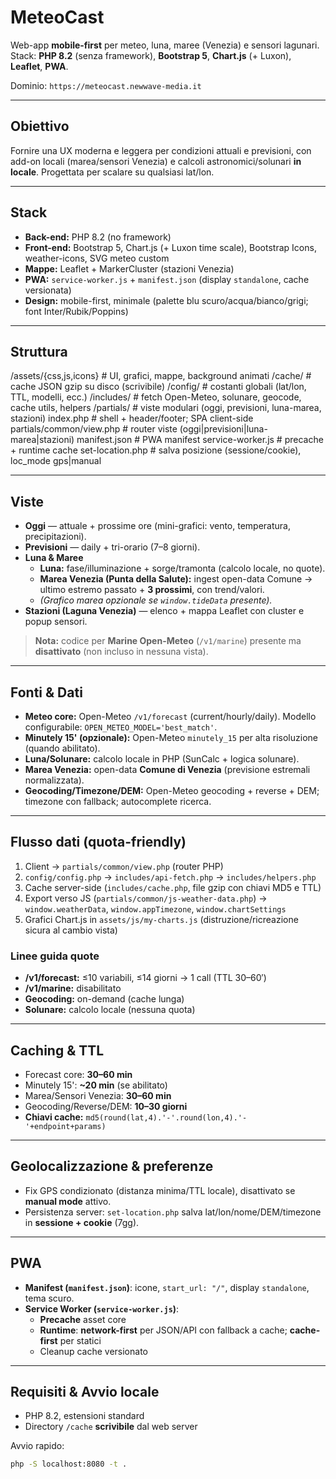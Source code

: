 # MeteoCast
Web-app **mobile-first** per meteo, luna, maree (Venezia) e sensori lagunari.  
Stack: **PHP 8.2** (senza framework), **Bootstrap 5**, **Chart.js** (+ Luxon), **Leaflet**, **PWA**.

Dominio: `https://meteocast.newwave-media.it`

---

## Obiettivo
Fornire una UX moderna e leggera per condizioni attuali e previsioni, con add-on locali (marea/sensori Venezia) e calcoli astronomici/solunari **in locale**. Progettata per scalare su qualsiasi lat/lon.

---

## Stack
- **Back-end:** PHP 8.2 (no framework)
- **Front-end:** Bootstrap 5, Chart.js (+ Luxon time scale), Bootstrap Icons, weather-icons, SVG meteo custom
- **Mappe:** Leaflet + MarkerCluster (stazioni Venezia)
- **PWA:** `service-worker.js` + `manifest.json` (display `standalone`, cache versionata)
- **Design:** mobile-first, minimale (palette blu scuro/acqua/bianco/grigi; font Inter/Rubik/Poppins)

---

## Struttura
/assets/{css,js,icons}   # UI, grafici, mappe, background animati
/cache/                  # cache JSON gzip su disco (scrivibile)
/config/                 # costanti globali (lat/lon, TTL, modelli, ecc.)
/includes/               # fetch Open-Meteo, solunare, geocode, cache utils, helpers
/partials/               # viste modulari (oggi, previsioni, luna-marea, stazioni)
index.php                # shell + header/footer; SPA client-side
partials/common/view.php # router viste (oggi|previsioni|luna-marea|stazioni)
manifest.json            # PWA manifest
service-worker.js        # precache + runtime cache
set-location.php         # salva posizione (sessione/cookie), loc_mode gps|manual

---

## Viste
- **Oggi** — attuale + prossime ore (mini-grafici: vento, temperatura, precipitazioni).
- **Previsioni** — daily + tri-orario (7–8 giorni).
- **Luna & Maree**
  - **Luna:** fase/illuminazione + sorge/tramonta (calcolo locale, no quote).
  - **Marea Venezia (Punta della Salute):** ingest open-data Comune → ultimo estremo passato + **3 prossimi**, con trend/valori.
  - *(Grafico marea opzionale se `window.tideData` presente).*
- **Stazioni (Laguna Venezia)** — elenco + mappa Leaflet con cluster e popup sensori.

> **Nota:** codice per **Marine Open-Meteo** (`/v1/marine`) presente ma **disattivato** (non incluso in nessuna vista).

---

## Fonti & Dati
- **Meteo core:** Open-Meteo `/v1/forecast` (current/hourly/daily). Modello configurabile: `OPEN_METEO_MODEL='best_match'`.
- **Minutely 15' (opzionale):** Open-Meteo `minutely_15` per alta risoluzione (quando abilitato).
- **Luna/Solunare:** calcolo locale in PHP (SunCalc + logica solunare).
- **Marea Venezia:** open-data **Comune di Venezia** (previsione estremali normalizzata).
- **Geocoding/Timezone/DEM:** Open-Meteo geocoding + reverse + DEM; timezone con fallback; autocomplete ricerca.

---

## Flusso dati (quota-friendly)
1. Client → `partials/common/view.php` (router PHP)
2. `config/config.php` → `includes/api-fetch.php` → `includes/helpers.php`
3. Cache server-side (`includes/cache.php`, file gzip con chiavi MD5 e TTL)
4. Export verso JS (`partials/common/js-weather-data.php`) → `window.weatherData`, `window.appTimezone`, `window.chartSettings`
5. Grafici Chart.js in `assets/js/my-charts.js` (distruzione/ricreazione sicura al cambio vista)

### Linee guida quote
- **/v1/forecast:** ≤10 variabili, ≤14 giorni → 1 call (TTL 30–60′)
- **/v1/marine:** disabilitato
- **Geocoding:** on-demand (cache lunga)
- **Solunare:** calcolo locale (nessuna quota)

---

## Caching & TTL
- Forecast core: **30–60 min**
- Minutely 15': **~20 min** (se abilitato)
- Marea/Sensori Venezia: **30–60 min**
- Geocoding/Reverse/DEM: **10–30 giorni**
- **Chiavi cache:** `md5(round(lat,4).'-'.round(lon,4).'-'+endpoint+params)`

---

## Geolocalizzazione & preferenze
- Fix GPS condizionato (distanza minima/TTL locale), disattivato se **manual mode** attivo.
- Persistenza server: `set-location.php` salva lat/lon/nome/DEM/timezone in **sessione + cookie** (7gg).

---

## PWA
- **Manifest (`manifest.json`)**: icone, `start_url: "/"`, display `standalone`, tema scuro.
- **Service Worker (`service-worker.js`)**:
  - **Precache** asset core
  - **Runtime**: **network-first** per JSON/API con fallback a cache; **cache-first** per statici
  - Cleanup cache versionato

---

## Requisiti & Avvio locale
- PHP 8.2, estensioni standard
- Directory `/cache` **scrivibile** dal web server

Avvio rapido:
```bash
php -S localhost:8080 -t .